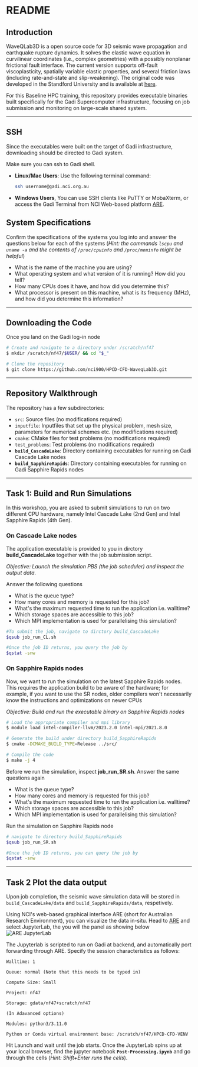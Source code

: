 # README #

## Introduction
WaveQLab3D is a open source code for 3D seismic wave propagation and earthquake rupture dynamics. It solves the elastic wave equation in curvilinear coordinates (i.e., complex geometries) with a possibly nonplanar frictional fault interface. The current version supports off-fault viscoplasticity, spatially variable elastic properties, and several friction laws (including rate-and-state and slip-weakening). The original code was developed in the Standford University and is available at [here](https://bitbucket.org/ericmdunham/waveqlab3d).

For this Baseline HPC training, this repository provides executable binaries built specifically for the Gadi Supercomputer infrastructure, focusing on job submission and monitoring on large-scale shared system.

***

## SSH  
Since the executables were built on the target of Gadi infrastructure, downloading should be directed to Gadi system. 

Make sure you can ssh to Gadi shell. 
- **Linux/Mac Users**: Use the following terminal command:
  ```bash
  ssh username@gadi.nci.org.au
  ```
- **Windows Users**, You can use SSH clients like PuTTY or MobaXterm, or access the Gadi Terminal from NCI Web-based platform [ARE](are.nci.org.au.).


## System Specifications

Confirm the specifications of the systems you log into and answer the questions below for each of the systems (_Hint: the commands `lscpu` and `uname -a` and the contents of `/proc/cpuinfo` and `/proc/meminfo` might be helpful_)

*   What is the name of the machine you are using?
*   What operating system and what version of it is running? How did you tell?
*   How many CPUs does it have, and how did you determine this?
*   What processor is present on this machine, what is its frequency (MHz), and how did you determine this information?

* * *

## Downloading the Code
Once you land on the Gadi log-in node

```bash
# Create and navigate to a directory under /scratch/nf47
$ mkdir /scratch/nf47/$USER/ && cd "$_"

# Clone the repository
$ git clone https://github.com/nci900/HPCD-CFD-WaveqLab3D.git
```

***
## Repository Walkthrough
The repository has a few subdirectories:
 - `src`: Source files (no modifications required)
 - `inputfile`: Inputfiles that set up the physical problem, mesh size, parameters for numerical schemes etc. (no modifications required)
 - `cmake`: CMake files for test problems (no modifications required)
 - `test_problems`: Test problems (no modifications required)
 - **`build_CascadeLake`**: Directory containing executables for running on Gadi Cascade Lake nodes
 - **`build_SapphireRapids`**: Directory containing executables for running on Gadi Sapphire Rapids nodes

***

 ## Task 1: Build and Run Simulations
 In this workshop, you are asked to submit simulations to run on two different CPU hardware, namely Intel Cascade Lake (2nd Gen) and Intel Sapphire Rapids (4th Gen).
 ### On Cascade Lake nodes ###
  The application executable is provided to you in dirctory **build_CascadeLake** together with the job submission script. 

 _Objective: Launch the simulation PBS (the job scheduler) and inspect the output data._

Answer the following questions

*    What is the queue type?
*    How many cores and memory is requested for this job?
*    What's the maximum requested time to run the application i.e. walltime?
*    Which storage spaces are accessible to this job?
*    Which MPI implementation is used for parallelising this simulation?



```bash
#To submit the job, navigate to dirctory build_CascadeLake
$qsub job_run_CL.sh

#Once the job ID returns, you query the job by
$qstat -snw
```

### On Sapphire Rapids nodes ###
Now, we want to run the simulation on the latest Sapphire Rapids nodes. This requires the application build to be aware of the hardware; for example, if you want to use the SR nodes, older compilers won't necessarily know the instructions and optimizations on newer CPUs

 _Objective: Build and run the executable binary on Sapphire Rapids nodes_

 ```bash
 # Load the appropriate compiler and mpi library
 $ module load intel-compiler-llvm/2023.2.0 intel-mpi/2021.8.0

 # Generate the build under directory build_SapphireRapids
 $ cmake -DCMAKE_BUILD_TYPE=Release ../src/

 # Compile the code
 $ make -j 4 

 ```
 
Before we run the simulation, inspect **job_run_SR.sh**. Answer the same questions again

*    What is the queue type?
*    How many cores and memory is requested for this job?
*    What's the maximum requested time to run the application i.e. walltime?
*    Which storage spaces are accessible to this job?
*    Which MPI implementation is used for parallelising this simulation?

Run the simulation on Sapphire Rapids node

```bash
# navigate to directory build_SapphireRapids
$qsub job_run_SR.sh

#Once the job ID returns, you can query the job by
$qstat -snw
```
***

## Task 2 Plot the data output
Upon job completion, the seismic wave simulation data will be stored in `build_CascadeLake/data` and `build_SapphireRapids/data`, respetively.

Using NCI's web-based graphical interface ARE (short for Australian Research Environment), you can visualize the data in-situ. Head to [ARE](are.nci.org.au) and select JupyterLab, the you will the panel as showing below
 ![ARE JupyterLab](./JupyterLab.png)

The Jupyterlab is scripted to run on Gadi at backend, and automatically port forwarding through ARE. Specify the session characteristics as follows:
```
Walltime: 1

Queue: normal (Note that this needs to be typed in)

Compute Size: Small

Project: nf47

Storage: gdata/nf47+scratch/nf47

(In Adavanced options)

Modules: python3/3.11.0

Python or Conda virtual environment base: /scratch/nf47/HPCD-CFD-VENV

```

 Hit Launch and wait until the job starts. Once the JupyterLab spins up at your local browser, find the jupyter notebook **`Post-Processing.ipynb`** and go through the cells (_Hint: Shift+Enter runs the cells_). 



